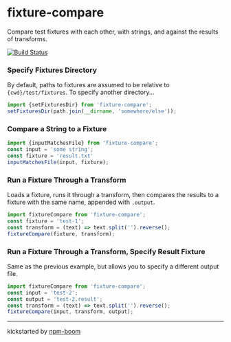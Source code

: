 # fixture-compare

Compare test fixtures with each other, with strings, and against the results of
transforms.

[![Build Status](https://travis-ci.org/reergymerej/fixture-compare.svg?branch=master)](https://travis-ci.org/reergymerej/fixture-compare)

### Specify Fixtures Directory

By default, paths to fixtures are assumed to be relative to `{cwd}/test/fixtures`.
To specify another directory...

```js
import {setFixturesDir} from 'fixture-compare';
setFixturesDir(path.join(__dirname, 'somewhere/else'));
```

### Compare a String to a Fixture

```js
import {inputMatchesFile} from 'fixture-compare';
const input = 'some string';
const fixture = 'result.txt'
inputMatchesFile(input, fixture);
```


### Run a Fixture Through a Transform

Loads a fixture, runs it through a transform, then compares the results to a
fixture with the same name, appended with `.output`.

```js
import fixtureCompare from 'fixture-compare';
const fixture = 'test-1';
const transform = (text) => text.split('').reverse();
fixtureCompare(fixture, transform);
```

### Run a Fixture Through a Transform, Specify Result Fixture

Same as the previous example, but allows you to specify a different output file.

```js
import fixtureCompare from 'fixture-compare';
const input = 'test-2';
const output = 'test-2.result';
const transform = (text) => text.split('').reverse();
fixtureCompare(input, transform, output);
```






---
kickstarted by [npm-boom][npm-boom]

[npm-boom]: https://github.com/reergymerej/npm-boom
